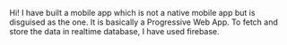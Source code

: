 Hi!
I have built a mobile app which is not a native mobile app but is disguised as the one. It is basically a Progressive Web App.
To fetch and store the data in realtime database, I have used firebase.

